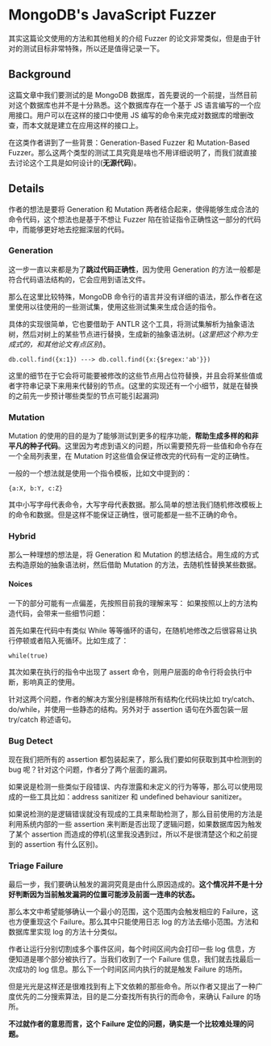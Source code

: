 # MongoDB's JavaScript Fuzzer

其实这篇论文使用的方法和其他相关的介绍 Fuzzer 的论文非常类似，但是由于针对的测试目标非常特殊，所以还是值得记录一下。

## Background

这篇文章中我们要测试的是 MongoDB 数据库，首先要说的一个前提，当然目前对这个数据库也并不是十分熟悉。这个数据库存在一个基于 JS 语言编写的一个应用接口。用户可以在这样的接口中使用 JS 编写的命令来完成对数据库的增删改查，而本文就是建立在应用这样的接口上。

在这类作者讲到了一些背景：Generation-Based Fuzzer 和 Mutation-Based Fuzzer。那么这两个类型的测试工具究竟是啥也不用详细说明了，而我们就直接去讨论这个工具是如何设计的(**无源代码**)。

## Details

作者的想法是要将 Generation 和 Mutation 两者结合起来，使得能够生成合法的命令代码，这个想法也是基于不想让 Fuzzer 陷在验证指令正确性这一部分的代码中，而能够更好地去挖掘深层的代码。

### Generation

这一步一直以来都是为了**跳过代码正确性**，因为使用 Generation 的方法一般都是符合代码语法结构的，它会应用到语法文件。

那么在这里比较特殊，MongoDB 命令行的语言并没有详细的语法，那么作者在这里使用以往使用的一些测试集，使用这些测试集来生成合适的指令。

具体的实现很简单，它也要借助于 ANTLR 这个工具，将测试集解析为抽象语法树，然后对树上的某些节点进行替换，生成新的抽象语法树。(*这里把这个称为生成式的，和其他论文有点区别*)。

```
db.coll.find({x:1}) ---> db.coll.find({x:{$regex:'ab'}})
```

这里的细节在于它会将可能要被修改的这些节点用占位符替换，并且会将某些值或者字符串记录下来用来代替别的节点。(这里的实现还有一个小细节，就是在替换的之前先一步预计哪些类型的节点可能引起漏洞)

### Mutation

Mutation 的使用的目的是为了能够测试到更多的程序功能，**帮助生成多样的和非平凡的种子代码**。这里因为考虑到语义的问题，所以需要预先将一些值和命令存在一个全局列表里，在 Mutation 时这些值会保证修改完的代码有一定的正确性。

一般的一个想法就是使用一个指令模板，比如文中提到的：

```
{a:X, b:Y, c:Z}
```

其中小写字母代表命令，大写字母代表数据。那么简单的想法我们随机修改模板上的命令和数据。但是这样不能保证正确性，很可能都是一些不正确的命令。

### Hybrid

那么一种理想的想法是，将 Generation 和 Mutation 的想法结合。用生成的方式去构造原始的抽象语法树，然后借助 Mutation 的方法，去随机性替换某些数据。

#### Noices

一下的部分可能有一点偏差，先按照目前我的理解来写：
如果按照以上的方法构造代码，会带来一些细节问题：

首先如果在代码中有类似 While 等等循环的语句，在随机地修改之后很容易让执行停顿或者陷入死循环。比如生成了：

```
while(true)
```

其次如果在执行的指令中出现了 assert 命令，则用户层面的命令行将会执行中断，影响真正的使用。

针对这两个问题，作者的解决方案分别是移除所有结构化代码块比如 try/catch、do/while，并使用一些静态的结构。另外对于 assertion 语句在外面包装一层 try/catch 称述语句。

### Bug Detect

现在我们把所有的 assertion 都包装起来了，那么我们要如何获取到其中检测到的 bug 呢？针对这个问题，作者分了两个层面的漏洞。

如果说是检测一些类似于段错误、内存泄露和未定义的行为等等，那么可以使用现成的一些工具比如：address sanitizer 和 undefined behaviour sanitizer。

如果说检测的是逻辑错误就没有现成的工具来帮助检测了，那么目前使用的方法是利用系统内部的一些 assertion 来判断是否出现了逻辑问题，如果数据库因为触发了某个 assertion 而造成的停机(这里我没遇到过，所以不是很清楚这个和之前提到的 assertion 有什么区别)。

### Triage Failure

最后一步，我们要确认触发的漏洞究竟是由什么原因造成的。**这个情况并不是十分好判断因为当前触发漏洞的位置可能涉及前面一连串的状态。**

那么本文中希望能够确认一个最小的范围，这个范围内会触发相应的 Failure，这也方便重现这个 Failure。那么其中只能使用日志 log 的方法去缩小范围。方法和数据库里实现 log 的方法十分类似。

作者让运行分别切割成多个事件区间，每个时间区间内会打印一些 log 信息，方便知道是哪个部分被执行了。当我们收到了一个 Failure 信息，我们就去找最后一次成功的 log 信息。那么下一个时间区间内执行的就是触发 Failure 的场所。

但是光光是这样还是很难找到有上下文依赖的那些命令。所以作者又提出了一种广度优先的二分搜索算法，目的是二分查找所有执行的而命令，来确认 Failure 的场所。

**不过就作者的意思而言，这个 Failure 定位的问题，确实是一个比较难处理的问题。**